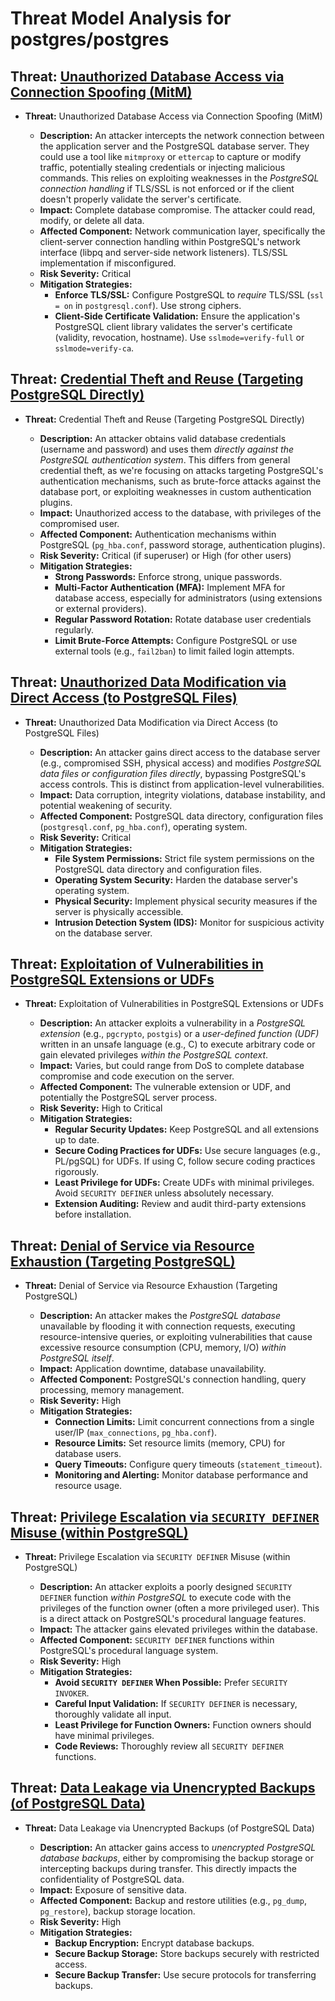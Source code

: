 # Threat Model Analysis for postgres/postgres

## Threat: [Unauthorized Database Access via Connection Spoofing (MitM)](./threats/unauthorized_database_access_via_connection_spoofing__mitm_.md)

*   **Threat:** Unauthorized Database Access via Connection Spoofing (MitM)

    *   **Description:** An attacker intercepts the network connection between the application server and the PostgreSQL database server.  They could use a tool like `mitmproxy` or `ettercap` to capture or modify traffic, potentially stealing credentials or injecting malicious commands.  This relies on exploiting weaknesses in the *PostgreSQL connection handling* if TLS/SSL is not enforced or if the client doesn't properly validate the server's certificate.
    *   **Impact:** Complete database compromise.  The attacker could read, modify, or delete all data.
    *   **Affected Component:** Network communication layer, specifically the client-server connection handling within PostgreSQL's network interface (libpq and server-side network listeners).  TLS/SSL implementation if misconfigured.
    *   **Risk Severity:** Critical
    *   **Mitigation Strategies:**
        *   **Enforce TLS/SSL:**  Configure PostgreSQL to *require* TLS/SSL (`ssl = on` in `postgresql.conf`).  Use strong ciphers.
        *   **Client-Side Certificate Validation:**  Ensure the application's PostgreSQL client library validates the server's certificate (validity, revocation, hostname). Use `sslmode=verify-full` or `sslmode=verify-ca`.

## Threat: [Credential Theft and Reuse (Targeting PostgreSQL Directly)](./threats/credential_theft_and_reuse__targeting_postgresql_directly_.md)

*   **Threat:** Credential Theft and Reuse (Targeting PostgreSQL Directly)

    *   **Description:** An attacker obtains valid database credentials (username and password) and uses them *directly against the PostgreSQL authentication system*. This differs from general credential theft, as we're focusing on attacks targeting PostgreSQL's authentication mechanisms, such as brute-force attacks against the database port, or exploiting weaknesses in custom authentication plugins.
    *   **Impact:** Unauthorized access to the database, with privileges of the compromised user.
    *   **Affected Component:** Authentication mechanisms within PostgreSQL (`pg_hba.conf`, password storage, authentication plugins).
    *   **Risk Severity:** Critical (if superuser) or High (for other users)
    *   **Mitigation Strategies:**
        *   **Strong Passwords:** Enforce strong, unique passwords.
        *   **Multi-Factor Authentication (MFA):** Implement MFA for database access, especially for administrators (using extensions or external providers).
        *   **Regular Password Rotation:** Rotate database user credentials regularly.
        *   **Limit Brute-Force Attempts:** Configure PostgreSQL or use external tools (e.g., `fail2ban`) to limit failed login attempts.

## Threat: [Unauthorized Data Modification via Direct Access (to PostgreSQL Files)](./threats/unauthorized_data_modification_via_direct_access__to_postgresql_files_.md)

*   **Threat:** Unauthorized Data Modification via Direct Access (to PostgreSQL Files)

    *   **Description:** An attacker gains direct access to the database server (e.g., compromised SSH, physical access) and modifies *PostgreSQL data files or configuration files directly*, bypassing PostgreSQL's access controls. This is distinct from application-level vulnerabilities.
    *   **Impact:** Data corruption, integrity violations, database instability, and potential weakening of security.
    *   **Affected Component:** PostgreSQL data directory, configuration files (`postgresql.conf`, `pg_hba.conf`), operating system.
    *   **Risk Severity:** Critical
    *   **Mitigation Strategies:**
        *   **File System Permissions:** Strict file system permissions on the PostgreSQL data directory and configuration files.
        *   **Operating System Security:** Harden the database server's operating system.
        *   **Physical Security:** Implement physical security measures if the server is physically accessible.
        *   **Intrusion Detection System (IDS):** Monitor for suspicious activity on the database server.

## Threat: [Exploitation of Vulnerabilities in PostgreSQL Extensions or UDFs](./threats/exploitation_of_vulnerabilities_in_postgresql_extensions_or_udfs.md)

*   **Threat:** Exploitation of Vulnerabilities in PostgreSQL Extensions or UDFs

    *   **Description:** An attacker exploits a vulnerability in a *PostgreSQL extension* (e.g., `pgcrypto`, `postgis`) or a *user-defined function (UDF)* written in an unsafe language (e.g., C) to execute arbitrary code or gain elevated privileges *within the PostgreSQL context*.
    *   **Impact:** Varies, but could range from DoS to complete database compromise and code execution on the server.
    *   **Affected Component:** The vulnerable extension or UDF, and potentially the PostgreSQL server process.
    *   **Risk Severity:** High to Critical
    *   **Mitigation Strategies:**
        *   **Regular Security Updates:** Keep PostgreSQL and all extensions up to date.
        *   **Secure Coding Practices for UDFs:** Use secure languages (e.g., PL/pgSQL) for UDFs. If using C, follow secure coding practices rigorously.
        *   **Least Privilege for UDFs:** Create UDFs with minimal privileges. Avoid `SECURITY DEFINER` unless absolutely necessary.
        *   **Extension Auditing:** Review and audit third-party extensions before installation.

## Threat: [Denial of Service via Resource Exhaustion (Targeting PostgreSQL)](./threats/denial_of_service_via_resource_exhaustion__targeting_postgresql_.md)

*   **Threat:** Denial of Service via Resource Exhaustion (Targeting PostgreSQL)

    *   **Description:** An attacker makes the *PostgreSQL database* unavailable by flooding it with connection requests, executing resource-intensive queries, or exploiting vulnerabilities that cause excessive resource consumption (CPU, memory, I/O) *within PostgreSQL itself*.
    *   **Impact:** Application downtime, database unavailability.
    *   **Affected Component:** PostgreSQL's connection handling, query processing, memory management.
    *   **Risk Severity:** High
    *   **Mitigation Strategies:**
        *   **Connection Limits:** Limit concurrent connections from a single user/IP (`max_connections`, `pg_hba.conf`).
        *   **Resource Limits:** Set resource limits (memory, CPU) for database users.
        *   **Query Timeouts:** Configure query timeouts (`statement_timeout`).
        *   **Monitoring and Alerting:** Monitor database performance and resource usage.

## Threat: [Privilege Escalation via `SECURITY DEFINER` Misuse (within PostgreSQL)](./threats/privilege_escalation_via__security_definer__misuse__within_postgresql_.md)

*   **Threat:** Privilege Escalation via `SECURITY DEFINER` Misuse (within PostgreSQL)

    *   **Description:** An attacker exploits a poorly designed `SECURITY DEFINER` function *within PostgreSQL* to execute code with the privileges of the function owner (often a more privileged user). This is a direct attack on PostgreSQL's procedural language features.
    *   **Impact:** The attacker gains elevated privileges within the database.
    *   **Affected Component:** `SECURITY DEFINER` functions within PostgreSQL's procedural language system.
    *   **Risk Severity:** High
    *   **Mitigation Strategies:**
        *   **Avoid `SECURITY DEFINER` When Possible:** Prefer `SECURITY INVOKER`.
        *   **Careful Input Validation:** If `SECURITY DEFINER` is necessary, thoroughly validate all input.
        *   **Least Privilege for Function Owners:** Function owners should have minimal privileges.
        *   **Code Reviews:** Thoroughly review all `SECURITY DEFINER` functions.

## Threat: [Data Leakage via Unencrypted Backups (of PostgreSQL Data)](./threats/data_leakage_via_unencrypted_backups__of_postgresql_data_.md)

* **Threat:** Data Leakage via Unencrypted Backups (of PostgreSQL Data)

    * **Description:** An attacker gains access to *unencrypted PostgreSQL database backups*, either by compromising the backup storage or intercepting backups during transfer. This directly impacts the confidentiality of PostgreSQL data.
    * **Impact:** Exposure of sensitive data.
    * **Affected Component:** Backup and restore utilities (e.g., `pg_dump`, `pg_restore`), backup storage location.
    * **Risk Severity:** High
    * **Mitigation Strategies:**
        * **Backup Encryption:** Encrypt database backups.
        * **Secure Backup Storage:** Store backups securely with restricted access.
        * **Secure Backup Transfer:** Use secure protocols for transferring backups.

